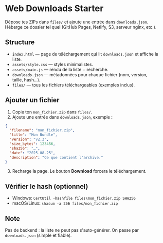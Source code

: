 
# Web Downloads Starter

Dépose tes ZIPs dans `files/` et ajoute une entrée dans `downloads.json`.
Héberge ce dossier tel quel (GitHub Pages, Netlify, S3, serveur nginx, etc.).

## Structure
- `index.html` — page de téléchargement qui lit `downloads.json` et affiche la liste.
- `assets/style.css` — styles minimalistes.
- `assets/main.js` — rendu de la liste + recherche.
- `downloads.json` — métadonnées pour chaque fichier (nom, version, taille, hash…).
- `files/` — tous les fichiers téléchargeables (exemples inclus).

## Ajouter un fichier
1. Copie ton `mon_fichier.zip` dans `files/`.
2. Ajoute une entrée dans `downloads.json`, exemple :
```json
{
  "filename": "mon_fichier.zip",
  "title": "Mon Bundle",
  "version": "v2.3",
  "size_bytes": 123456,
  "sha256": "…",
  "date": "2025-08-25",
  "description": "Ce que contient l'archive."
}
```
3. Recharge la page. Le bouton **Download** forcera le téléchargement.

## Vérifier le hash (optionnel)
- Windows: `CertUtil -hashfile files\mon_fichier.zip SHA256`
- macOS/Linux: `shasum -a 256 files/mon_fichier.zip`

## Note
Pas de backend : la liste ne peut pas s'auto-générer. On passe par `downloads.json` (simple et fiable).
